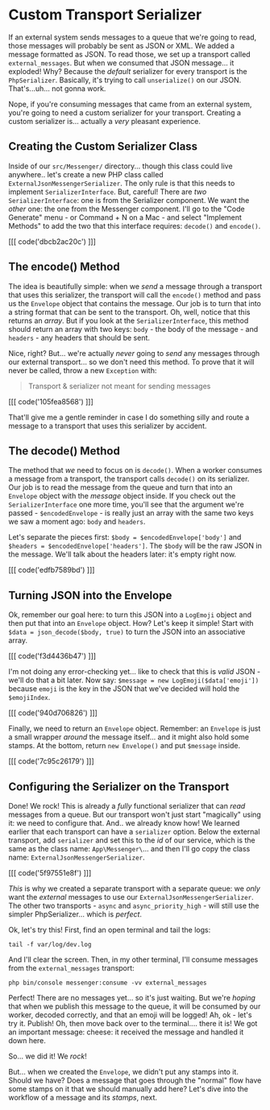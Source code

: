 # Custom Transport Serializer

If an external system sends messages to a queue that we're going to read, those
messages will probably be sent as JSON or XML. We added a message formatted as
JSON. To read those, we set up a transport called `external_messages`. But when
we consumed that JSON message... it exploded! Why? Because the *default* serializer
for every transport is the `PhpSerializer`. Basically, it's trying to call
`unserialize()` on our JSON. That's...uh... not gonna work.

Nope, if you're consuming messages that came from an external system, you're
going to need a custom serializer for your transport. Creating a custom serializer
is... actually a *very* pleasant experience.

## Creating the Custom Serializer Class

Inside of our `src/Messenger/` directory... though this class could live anywhere..
let's create a new PHP class called `ExternalJsonMessengerSerializer`. The only
rule is that this needs to implement `SerializerInterface`. But, careful! There
are *two* `SerializerInterface`: one is from the Serializer component. We want the
*other* one: the one from the Messenger component. I'll go to the "Code Generate"
menu - or Command + N on a Mac - and select "Implement Methods" to add the two that
this interface requires: `decode()` and `encode()`.

[[[ code('dbcb2ac20c') ]]]

## The encode() Method

The idea is beautifully simple: when we *send* a message through a transport that
uses this serializer, the transport will call the `encode()` method and pass us
the `Envelope` object that contains the message. Our job is to turn that into
a string format that can be sent to the transport. Oh, well, notice that this returns
an *array*. But if you look at the `SerializerInterface`, this method should return
an array with two keys: `body` - the body of the message - and `headers` - any
headers that should be sent.

Nice, right? But... we're actually *never* going to *send* any messages through
our external transport... so we don't need this method. To prove that it will never
be called, throw a new `Exception` with:

> Transport & serializer not meant for sending messages

[[[ code('105fea8568') ]]]

That'll give me a gentle reminder in case I do something silly and route a message
to a transport that uses this serializer by accident.

## The decode() Method

The method that *we* need to focus on is `decode()`. When a worker consumes a
message from a transport, the transport calls `decode()` on its serializer. Our
job is to read the message from the queue and turn that into an `Envelope` object
with the *message* object inside. If you check out the `SerializerInterface` one
more time, you'll see that the argument we're passed - `$encodedEnvelope` - is
really just an array with the same two keys we saw a moment ago: `body`
and `headers`.

Let's separate the pieces first: `$body = $encodedEnvelope['body']` and
`$headers = $encodedEnvelope['headers']`. The `$body` will be the raw JSON in
the message. We'll talk about the headers later: it's empty right now.

[[[ code('edfb7589bd') ]]]

## Turning JSON into the Envelope

Ok, remember our goal here: to turn this JSON into a `LogEmoji` object and then
put that into an `Envelope` object. How? Let's keep it simple! Start with
`$data = json_decode($body, true)` to turn the JSON into an associative array.

[[[ code('f3d4436b47') ]]]

I'm not doing any error-checking yet... like to check that this is *valid* JSON -
we'll do that a bit later. Now say: `$message = new LogEmoji($data['emoji'])`
because `emoji` is the key in the JSON that we've decided will hold the `$emojiIndex`.

[[[ code('940d706826') ]]]

Finally, we need to return an `Envelope` object. Remember: an `Envelope` is
just a small wrapper *around* the message itself... and it might also hold some
stamps. At the bottom, return `new Envelope()` and put `$message` inside.

[[[ code('7c95c26179') ]]]

## Configuring the Serializer on the Transport

Done! We rock! This is already a *fully* functional serializer that can *read*
messages from a queue. But our transport won't just start "magically" using it:
we need to configure that. And.. we already know how! We learned earlier that
each transport can have a `serializer` option. Below the external transport, add
`serializer` and set this to the *id* of our service, which is the same as the
class name: `App\Messenger\`... and then I'll go copy the class name:
`ExternalJsonMessengerSerializer`.

[[[ code('5f97551e8f') ]]]

*This* is why we created a separate transport with a separate queue: we *only*
want the *external* messages to use our `ExternalJsonMessengerSerializer`. The other
two transports - `async` and `async_priority_high` - will still use the simpler
PhpSerializer... which is *perfect*.

Ok, let's try this! First, find an open terminal and tail the logs:

```terminal
tail -f var/log/dev.log
```

And I'll clear the screen. Then, in my other terminal, I'll consume messages
from the `external_messages` transport:

```terminal-silent
php bin/console messenger:consume -vv external_messages
```

Perfect! There are no messages yet... so it's just waiting. But we're *hoping*
that when we publish this message to the queue, it will be consumed by our worker,
decoded correctly, and that an emoji will be logged! Ah, ok - let's try it. Publish!
Oh, then move back over to the terminal.... there it is! We got an important message:
cheese: it received the message and handled it down here.

So... we did it! We *rock*!

But... when we created the `Envelope`, we didn't put any stamps into it. Should
we have? Does a message that goes through the "normal" flow have some stamps on
it that we should manually add here? Let's dive into the workflow of a message
and its *stamps*, next.
